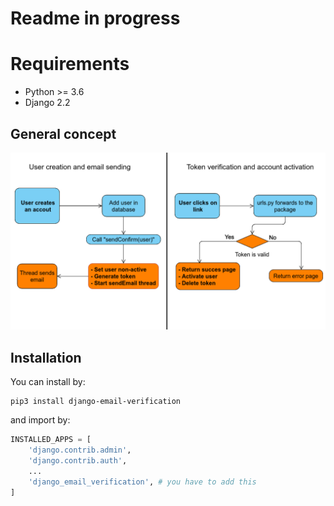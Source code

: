 # Readme in progress

# Requirements
+ Python >= 3.6
+ Django 2.2

## General concept
![alt text](emailFlow.png "Flow")

## Installation

You can install by:

```commandline
pip3 install django-email-verification
```

and import by:

```python
INSTALLED_APPS = [
    'django.contrib.admin',
    'django.contrib.auth',
    ...
    'django_email_verification', # you have to add this
]
```

